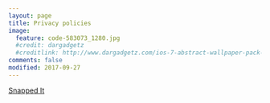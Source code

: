 ```yaml
---
layout: page
title: Privacy policies
image:
  feature: code-583073_1280.jpg
  #credit: dargadgetz
  #creditlink: http://www.dargadgetz.com/ios-7-abstract-wallpaper-pack-for-iphone-5-and-ipod-touch-retina/
comments: false
modified: 2017-09-27
---
```


<a href="/privacy/snappedit">Snapped It</a>
